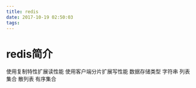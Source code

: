 ```yaml
---
title: redis
date: 2017-10-19 02:50:03
tags:
---
```

# redis简介
使用复制特性扩展读性能
使用客户端分片扩展写性能
数据存储类型
字符串 列表 集合 散列表 有序集合
